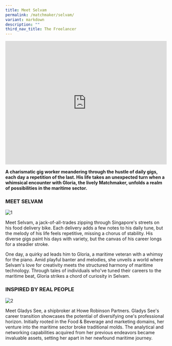 ```yaml
---
title: Meet Selvam
permalink: /matchmaker/selvam/
variant: markdown
description: ""
third_nav_title: The Freelancer
---
```

<iframe allowfullscreen="" allow="accelerometer; autoplay; clipboard-write; encrypted-media; gyroscope; picture-in-picture; web-share" frameborder="0" title="YouTube video player" src="https://www.youtube.com/embed/1rbu6PWARtw?si=dDuz8BSxvPsLGLPx" height="385" width="100%"></iframe>

**A charismatic gig worker meandering through the hustle of daily gigs, each day a repetition of the last. His life takes an unexpected turn when a whimsical encounter with Gloria, the lively Matchmaker, unfolds a realm of possibilities in the maritime sector.**

### MEET SELVAM
<img border="0" alt="1" src="https://i.ibb.co/QX1fCRZ/1.png">

Meet Selvam, a jack-of-all-trades zipping through Singapore's streets on his food delivery bike. Each delivery adds a few notes to his daily tune, but the melody of his life feels repetitive, missing a chorus of stability. His diverse gigs paint his days with variety, but the canvas of his career longs for a steadier stroke.

One day, a quirky ad leads him to Gloria, a maritime veteran with a whimsy for the piano. Amid playful banter and melodies, she unveils a world where Selvam's love for creativity meets the structured harmony of maritime technology. Through tales of individuals who've tuned their careers to the maritime beat, Gloria strikes a chord of curiosity in Selvam.

### INSPIRED BY REAL PEOPLE

<img border="0" alt="2" src="https://i.ibb.co/H7bcTj2/2.png">

Meet Gladys See, a shipbroker at Howe Robinson Partners. Gladys See's career transition showcases the potential of diversifying one's professional horizon. Initially rooted in the Food &amp; Beverage and marketing domains, her venture into the maritime sector broke traditional molds. The analytical and networking capabilities acquired from her previous endeavors became invaluable assets, setting her apart in her newfound maritime journey.